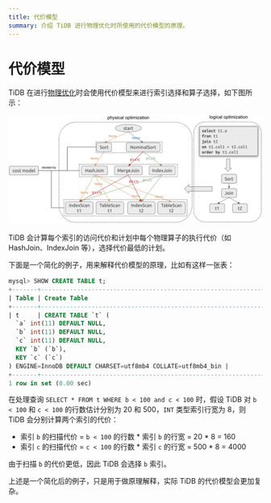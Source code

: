 ```yaml
---
title: 代价模型
summary: 介绍 TiDB 进行物理优化时所使用的代价模型的原理。
---
```


# 代价模型

TiDB 在进行[物理优化](/sql-physical-optimization.md)时会使用代价模型来进行索引选择和算子选择，如下图所示：

![CostModel](/media/cost-model.png)

TiDB 会计算每个索引的访问代价和计划中每个物理算子的执行代价（如 HashJoin、IndexJoin 等），选择代价最低的计划。

下面是一个简化的例子，用来解释代价模型的原理，比如有这样一张表：

```sql
mysql> SHOW CREATE TABLE t;
+-------+-----------------------------------------------------------------------------------------------------------------------------------------------------------------------------------------------------+
| Table | Create Table                                                                                                                                                                                        |
+-------+-----------------------------------------------------------------------------------------------------------------------------------------------------------------------------------------------------+
| t     | CREATE TABLE `t` (
  `a` int(11) DEFAULT NULL,
  `b` int(11) DEFAULT NULL,
  `c` int(11) DEFAULT NULL,
  KEY `b` (`b`),
  KEY `c` (`c`)
) ENGINE=InnoDB DEFAULT CHARSET=utf8mb4 COLLATE=utf8mb4_bin |
+-------+-----------------------------------------------------------------------------------------------------------------------------------------------------------------------------------------------------+
1 row in set (0.00 sec)
```

在处理查询 `SELECT * FROM t WHERE b < 100 and c < 100` 时，假设 TiDB 对 `b < 100` 和 `c < 100` 的行数估计分别为 20 和 500，`INT` 类型索引行宽为 8，则 TiDB 会分别计算两个索引的代价：

+ 索引 `b` 的扫描代价 = `b < 100` 的行数 \* 索引 `b` 的行宽 = 20 * 8 = 160
+ 索引 `c` 的扫描代价 = `c < 100` 的行数 \* 索引 `c` 的行宽 = 500 * 8 = 4000

由于扫描 `b` 的代价更低，因此 TiDB 会选择 `b` 索引。

上述是一个简化后的例子，只是用于做原理解释，实际 TiDB 的代价模型会更加复杂。